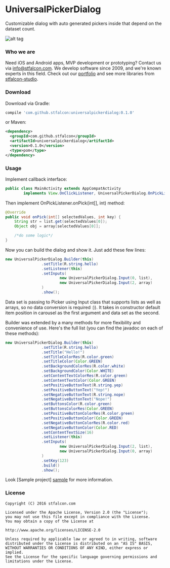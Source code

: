 # UniversalPickerDialog
Customizable dialog with auto generated pickers inside that depend on the dataset count.

![alt tag](images/picker_dialog_demo.gif)

### Who we are
Need iOS and Android apps, MVP development or prototyping? Contact us via info@stfalcon.com. We develop software since 2009, and we're known experts in this field. Check out our [portfolio](https://stfalcon.com/en/portfolio) and see more libraries from [stfalcon-studio](https://stfalcon-studio.github.io/).

### Download

Download via Gradle:
```gradle
compile 'com.github.stfalcon:universalpickerdialog:0.1.0'
```

or Maven:
```xml
<dependency>
  <groupId>com.github.stfalcon</groupId>
  <artifactId>universalpickerdialog</artifactId>
  <version>0.1.0</version>
  <type>pom</type>
</dependency>
```

### Usage

Implement callback interface:
```java
public class MainActivity extends AppCompatActivity
        implements View.OnClickListener, UniversalPickerDialog.OnPickListener {
```

Then implement OnPickListener.onPick(int[], int) method:
```java
@Override
public void onPick(int[] selectedValues, int key) {
    String str = list.get(selectedValues[0]);
    Object obj = array[selectedValues[0]];

    /*do some logic*/
}
```

Now you can build the dialog and show it. Just add these few lines:
```java
new UniversalPickerDialog.Builder(this)
                .setTitle(R.string.hello)
                .setListener(this)
                .setInputs(
                        new UniversalPickerDialog.Input(0, list),
                        new UniversalPickerDialog.Input(2, array)
                )
                .show();
```
Data set is passing to Picker using Input class that supports lists as well as arrays, so no data conversion is required :)).
It takes in constructor default item position in carousel as the first argument and data set as the second.

Builder was extended by a many methods for more flexibility and convenience of use.
Here's the full list (you can find the javadoc on each of these methods):
```java
new UniversalPickerDialog.Builder(this)
                .setTitle(R.string.hello)
                .setTitle("Hello!")
                .setTitleColorRes(R.color.green)
                .setTitleColor(Color.GREEN)
                .setBackgroundColorRes(R.color.white)
                .setBackgroundColor(Color.WHITE)
                .setContentTextColorRes(R.color.green)
                .setContentTextColor(Color.GREEN)
                .setPositiveButtonText(R.string.yep)
                .setPositiveButtonText("Yep!")
                .setNegativeButtonText(R.string.nope)
                .setNegativeButtonText("Nope!")
                .setButtonsColor(R.color.green)
                .setButtonsColorRes(Color.GREEN)
                .setPositiveButtonColorRes(R.color.green)
                .setPositiveButtonColor(Color.GREEN)
                .setNegativeButtonColorRes(R.color.red)
                .setNegativeButtonColor(Color.RED)
                .setContentTextSize(16)
                .setListener(this)
                .setInputs(
                        new UniversalPickerDialog.Input(2, list),
                        new UniversalPickerDialog.Input(0, array)
                )
                .setKey(123)
                .build()
                .show();
```

Look [Sample project] [sample] for more information.

### License

```
Copyright (C) 2016 stfalcon.com

Licensed under the Apache License, Version 2.0 (the "License");
you may not use this file except in compliance with the License.
You may obtain a copy of the License at

http://www.apache.org/licenses/LICENSE-2.0

Unless required by applicable law or agreed to in writing, software
distributed under the License is distributed on an "AS IS" BASIS,
WITHOUT WARRANTIES OR CONDITIONS OF ANY KIND, either express or implied.
See the License for the specific language governing permissions and
limitations under the License.

```


[sample]: <https://github.com/stfalcon-studio/UniversalPickerDialog/tree/master/sample>